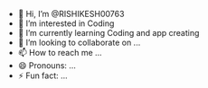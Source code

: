 - 👋 Hi, I’m @RISHIKESH00763
- 👀 I’m interested in Coding
- 🌱 I’m currently learning Coding and app creating
- 💞️ I’m looking to collaborate on ...
- 📫 How to reach me ...
- 😄 Pronouns: ...
- ⚡ Fun fact: ...

<!---
RISHIKESH00763/RISHIKESH00763 is a ✨ special ✨ repository because its `README.md` (this file) appears on your GitHub profile.
You can click the Preview link to take a look at your changes.
--->
